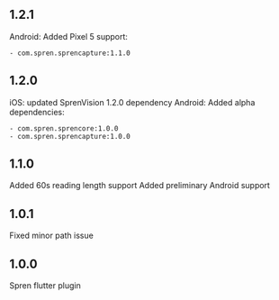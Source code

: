 ## 1.2.1

Android: Added Pixel 5 support:

    - com.spren.sprencapture:1.1.0

## 1.2.0

iOS: updated SprenVision 1.2.0 dependency
Android: Added alpha dependencies:

    - com.spren.sprencore:1.0.0
    - com.spren.sprencapture:1.0.0

## 1.1.0

Added 60s reading length support
Added preliminary Android support

## 1.0.1

Fixed minor path issue

## 1.0.0

Spren flutter plugin
